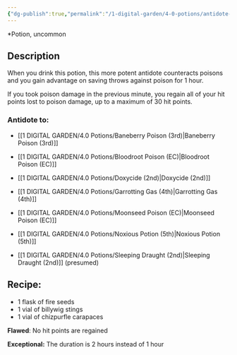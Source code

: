 ```yaml
---
{"dg-publish":true,"permalink":"/1-digital-garden/4-0-potions/antidote-of-uncommon-poisons-3rd/","tags":["potion","yr3","uncommon"]}
---
```


*Potion, uncommon 

## Description

When you drink this potion, this more potent antidote counteracts poisons and you gain advantage on saving throws against poison for 1 hour. 

If you took poison damage in the previous minute, you regain all of your hit points lost to poison damage, up to a maximum of 30 hit points.

### Antidote to: 
- [[1 DIGITAL GARDEN/4.0 Potions/Baneberry Poison (3rd)\|Baneberry Poison (3rd)]]
- [[1 DIGITAL GARDEN/4.0 Potions/Bloodroot Poison (EC)\|Bloodroot Poison (EC)]]
- [[1 DIGITAL GARDEN/4.0 Potions/Doxycide (2nd)\|Doxycide (2nd)]]
- [[1 DIGITAL GARDEN/4.0 Potions/Garrotting Gas (4th)\|Garrotting Gas (4th)]]
- [[1 DIGITAL GARDEN/4.0 Potions/Moonseed Poison (EC)\|Moonseed Poison (EC)]]
- [[1 DIGITAL GARDEN/4.0 Potions/Noxious Potion (5th)\|Noxious Potion (5th)]]

- [[1 DIGITAL GARDEN/4.0 Potions/Sleeping Draught (2nd)\|Sleeping Draught (2nd)]] (presumed)

## Recipe:

* 1 flask of fire seeds
* 1 vial of billywig stings
* 1 vial of chizpurfle carapaces

**Flawed**:
No hit points are regained

**Exceptional:** 
The duration is 2 hours instead of 1 hour
